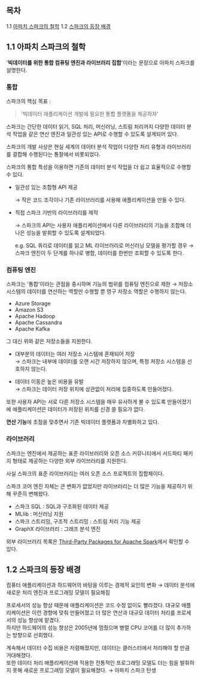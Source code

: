 ## 목차

1.1 [아파치 스파크의 철학](#11-아파치-스파크의-철학)
1.2 [스파크의 등장 배경](#12-스파크의-등장-배경)

## 1.1 아파치 스파크의 철학

'**빅데이터를 위한 통합 컴퓨팅 엔진과 라이브러리 집합**'이라는 문장으로 아파치 스파크를 설명한다.

### 통합

스파크의 핵심 목표 :

> '빅데이터 애플리케이션 개발에 필요한 통합 플랫폼을 제공하자'

스파크는 간단한 데이터 읽기, SQL 처리, 머신러닝, 스트림 처리까지 다양한 데이터 분석 작업을 같은 연산 엔진과 일관성 있는 API로 수행할 수 있도록 설계되어 있다.

스파크의 개발 사상은 현실 세계의 데이터 분석 작업이 다양한 처리 유형과 라이브러리를 결합해 수행된다는 통찰에서 비롯되었다.

스파크의 통합 특성을 이용하면 기존의 데이터 분석 작업을 더 쉽고 효율적으로 수행할 수 있다.

- 일관성 있는 조합형 API 제공

  $\rightarrow$ 작은 코드 조각이나 기존 라이브러리를 사용해 애플리케이션을 만들 수 있다.

- 직접 스파크 기반의 라이브러리를 제작

  $\rightarrow$ 스파크의 API는 사용자 애플리케이션에서 다른 라이브러리의 기능을 조합해 더 나은 성능을 발휘할 수 있도록 설계되었다.

  e.g. SQL 쿼리로 데이터를 읽고 ML 라이브러리로 머신러닝 모델을 평가할 경우 $\rightarrow$ 스파크 엔진이 두 단계를 하나로 병합, 데이터를 한번만 조회할 수 있도록 한다.

### 컴퓨팅 엔진

스파크는 '통합'이라는 관점을 중시하며 기능의 범위를 컴퓨팅 엔진으로 제한 $\rightarrow$ 저장소 시스템의 데이터를 연산하는 역할만 수행할 뿐 영구 저장소 역할은 수행하지 않는다.

- Azure Storage
- Amazon S3
- Apache Hadoop
- Apache Cassandra
- Apache Kafka

그 대신 위와 같은 저장소들을 지원한다.

- 대부분의 데이터는 여러 저장소 시스템에 혼재되어 저장  
  $\rightarrow$ 스파크는 내부에 데이터를 오랜 시간 저장하지 않으며, 특정 저장소 시스템을 선호하지 않는다.

- 데이터 이동은 높은 비용을 유발  
  $\rightarrow$ 스파크는 데이터 저장 위치에 상관없이 처리에 집중하도록 만들어졌다.

또한 사용자 API는 서로 다른 저장소 시스템을 매우 유사하게 볼 수 있도록 만들어졌기에 애플리케이션은 데이터가 저장된 위치를 신경 쓸 필요가 없다.

**연산 기능**에 초점을 맞추면서 기존 빅데이터 플랫폼과 차별화하고 있다.

### 라이브러리

스파크는 엔진에서 제공하는 표준 라이브러리와 오픈 소스 커뮤니티에서 서드파티 패키지 형태로 제공하는 다양한 외부 라이브러리를 지원한다.

사실 스파크의 표준 라이브러리는 여러 오픈 소스 프로젝트의 집합체이다.

스파크 코어 엔진 자체는 큰 변화가 없었지만 라이브러리는 더 많은 기능을 제공하기 위해 꾸준히 변해왔다.

- 스파크 SQL : SQL과 구조화된 데이터 제공
- MLlib : 머신러닝 지원
- 스파크 스트리밍, 구조적 스트리밍 : 스트림 처리 기능 제공
- GraphX 라이브러리 : 그래프 분석 엔진

외부 라이브러리 목록은 [Third-Party Packages for Apache Spark](https://spark-packages.org)에서 확인할 수 있다.

## 1.2 스파크의 등장 배경

컴퓨터 애플리케이션과 하드웨어의 바탕을 이루는 경제적 요인의 변화 $\rightarrow$ 데이터 분석에 새로운 처리 엔진과 프로그래밍 모델이 필요해짐

프로세서의 성능 향상 때문에 애플리케이션은 코드 수정 없이도 빨라졌다. 대규모 애플리케이션은 이런 경향에 맞춰 만들어졌고 더 많은 연산과 대규모 데이터 처리를 프로세서의 성능 향상에 맡겼다.  
하지만 하드웨어의 성능 향상은 2005년에 멈췄으며 병렬 CPU 코어를 더 많이 추가하는 방향으로 선회했다.

계속해서 데이터 수집 비용은 저렴해졌지만, 데이터는 클러스터에서 처리해야 할 만큼 거대해졌다.  
또한 데이터 처리 애플리케이션에 적용한 전통적인 프로그래밍 모델도 더는 힘을 발휘하지 못해 새로운 프로그래밍 모델이 필요해졌다. $\rightarrow$ 아파치 스파크 탄생
